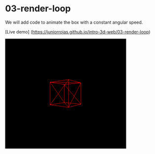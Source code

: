 03-render-loop
======
We will add code to animate the box with a constant angular speed.

[Live demo] (https://juniorrojas.github.io/intro-3d-web/03-render-loop)

![box-rotation](readme-media/box-rotation.gif)
